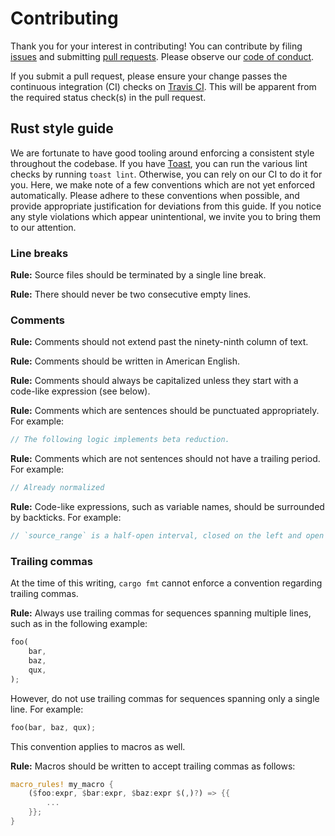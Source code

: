 # Contributing

Thank you for your interest in contributing! You can contribute by filing [issues](https://github.com/gramlang/gram/issues) and submitting [pull requests](https://github.com/gramlang/gram/pulls). Please observe our [code of conduct](https://github.com/gramlang/gram/blob/master/CODE_OF_CONDUCT.md).

If you submit a pull request, please ensure your change passes the continuous integration (CI) checks on [Travis CI](https://travis-ci.org/gramlang/gram). This will be apparent from the required status check(s) in the pull request.

## Rust style guide

We are fortunate to have good tooling around enforcing a consistent style throughout the codebase. If you have [Toast](https://github.com/stepchowfun/toast), you can run the various lint checks by running `toast lint`. Otherwise, you can rely on our CI to do it for you. Here, we make note of a few conventions which are not yet enforced automatically. Please adhere to these conventions when possible, and provide appropriate justification for deviations from this guide. If you notice any style violations which appear unintentional, we invite you to bring them to our attention.

### Line breaks

**Rule:** Source files should be terminated by a single line break.

**Rule:** There should never be two consecutive empty lines.

### Comments

**Rule:** Comments should not extend past the ninety-ninth column of text.

**Rule:** Comments should be written in American English.

**Rule:** Comments should always be capitalized unless they start with a code-like expression (see below).

**Rule:** Comments which are sentences should be punctuated appropriately. For example:

```rust
// The following logic implements beta reduction.
```

**Rule:** Comments which are not sentences should not have a trailing period. For example:

```rust
// Already normalized
```

**Rule:** Code-like expressions, such as variable names, should be surrounded by backticks. For example:

```rust
// `source_range` is a half-open interval, closed on the left and open on the right.
```

### Trailing commas

At the time of this writing, `cargo fmt` cannot enforce a convention regarding trailing commas.

**Rule:** Always use trailing commas for sequences spanning multiple lines, such as in the following example:

```rust
foo(
    bar,
    baz,
    qux,
);
```

However, do not use trailing commas for sequences spanning only a single line. For example:

```rust
foo(bar, baz, qux);
```

This convention applies to macros as well.

**Rule:** Macros should be written to accept trailing commas as follows:

```rust
macro_rules! my_macro {
    ($foo:expr, $bar:expr, $baz:expr $(,)?) => {{
        ...
    }};
}
```
